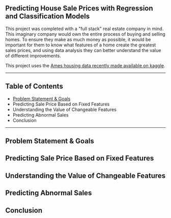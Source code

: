 ## Predicting House Sale Prices with Regression and Classification Models

This project was completed with a "full stack" real estate company in mind. This imaginary company would own the entire process of buying and selling homes. To ensure they make as much money as possible, it would be important for them to know what features of a home create the greatest sales prices, and using data analysis they can better understand the value of different improvements. 

This project uses the [Ames housing data recently made available on kaggle](https://www.kaggle.com/c/house-prices-advanced-regression-techniques).

---

## Table of Contents
* [Problem Statement & Goals](#problem-statement-&-goals)
* Predicting Sale Price Based on Fixed Features
* Understanding the Value of Changeable Features
* Predicting Abnormal Sales
* Conclusion

---

## Problem Statement & Goals

## Predicting Sale Price Based on Fixed Features

## Understanding the Value of Changeable Features

## Predicting Abnormal Sales

## Conclusion

